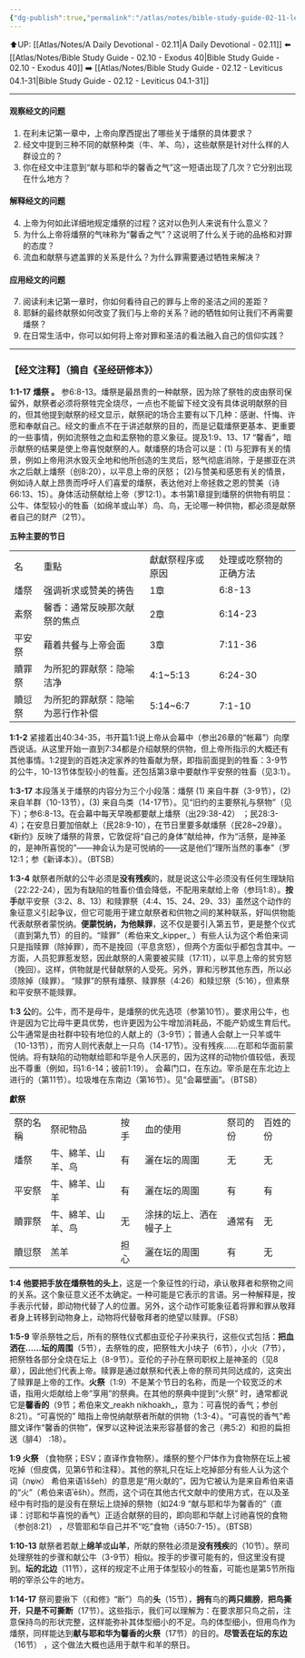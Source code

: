 ```yaml
---
{"dg-publish":true,"permalink":"/atlas/notes/bible-study-guide-02-11-leviticus-01/"}
---
```


⬆️UP: [[Atlas/Notes/A Daily Devotional - 02.11\|A Daily Devotional - 02.11]]
⬅️ [[Atlas/Notes/Bible Study Guide - 02.10 - Exodus 40\|Bible Study Guide - 02.10 - Exodus 40]]
➡️ [[Atlas/Notes/Bible Study Guide - 02.12 - Leviticus 04.1-31\|Bible Study Guide - 02.12 - Leviticus 04.1-31]] 

---
#### 观察经文的问题
1. 在利未记第一章中，上帝向摩西提出了哪些关于燔祭的具体要求？  
2. 经文中提到三种不同的献祭种类（牛、羊、鸟），这些献祭是针对什么样的人群设立的？  
3. 你在经文中注意到“献与耶和华的馨香之气”这一短语出现了几次？它分别出现在什么地方？  

#### 解释经文的问题
4. 上帝为何如此详细地规定燔祭的过程？这对以色列人来说有什么意义？  
5. 为什么上帝将燔祭的气味称为“馨香之气”？这说明了什么关于祂的品格和对罪的态度？  
6. 流血和献祭与遮盖罪的关系是什么？为什么罪需要通过牺牲来解决？  

#### 应用经文的问题
7. 阅读利未记第一章时，你如何看待自己的罪与上帝的圣洁之间的差距？  
8. 耶稣的最终献祭如何改变了我们与上帝的关系？祂的牺牲如何让我们不再需要燔祭？  
9. 在日常生活中，你可以如何将上帝对罪和圣洁的看法融入自己的信仰实践？  

---
### 【经文注释】（摘自《圣经研修本》）

**1:1-17** **燔祭** **。** 参6:8-13。燔祭是最昂贵的一种献祭，因为除了祭牲的皮由祭司保留外，献祭者必须将祭牲完全烧尽，一点也不能留下经文没有具体说明献祭的目的，但其他提到献祭的经文显示，献祭祀的场合主要有以下几种：感谢、忏悔、许愿和奉献自己。经文的重点不在于讲述献祭的目的，而是记载燔祭更基本、更重要的一些事情，例如流祭牲之血和盂祭物的意义象征。提及1:9、13、17 “馨香”，暗示献祭的结果是使上帝喜悦献祭的人。献燔祭的场合可以是：(1) 与犯罪有关的情景，例如上帝用洪水毁灭全地和他所创造的生灵后，怒气彻底消除，于是挪亚在洪水之后献上燔祭（创8:20），以平息上帝的厌怒； (2)与赞美和感恩有关的情景，例如诗人献上昂贵而呼吁人们喜爱的燔祭，表达他对上帝拯救之恩的赞美（诗66:13、15）。身体活动祭献给上帝（罗12:1）。本书第1章提到燔祭的供物有明显：公牛、体型较小的牲畜（如绵羊或山羊）鸟、鸟，无论哪一种供物，都必须是献祭者自己的财产（2节）。

**五种主要的节日**

|     |                  |          |             |
| --- | ---------------- | -------- | ----------- |
| 名   | 重點               | 獻獻祭程序或原因 | 处理或吃祭物的正确方法 |
| 燔祭  | 强调祈求或赞美的祷告       | 1章       | 6:8-13      |
| 素祭  | 馨香：通常反映那次献祭的焦点   | 2章       | 6:14-23     |
| 平安祭 | 藉着共餐与上帝会面        | 3章       | 7:11-36     |
| 贖罪祭 | 为所犯的罪献祭：隐喻洁净     | 4:1~5:13 | 6:24-30     |
| 贖愆祭 | 为所犯的罪献祭：隐喻为恶行作补偿 | 5:14~6:7 | 7:1-10      |

**1:1-2** 紧接着出40:34-35，书开篇1:1说上帝从会幕中（参出26章的“帐幕”）向摩西说话。从这里开始一直到7:34都是介绍献祭的供物，但上帝所指示的大概还有其他事情。1:2提到的百姓决定家养的牲畜献为祭，即指前面提到的牲畜：3-9节的公牛，10-13节体型较小的牲畜。还包括第3章中要献作平安祭的牲畜（见3:1）。

**1:3-17** 本段落关于燔祭的内容分为三个小段落：燔祭 (1) 来自牛群（3-9节），(2) 来自羊群（10-13节），(3) 来自鸟类（14-17节）。见“旧约的主要祭礼与祭物”（见下）；参6:8-13。在会幕中每天早晚都要献上燔祭（出29:38-42） ；民28:3-4）；在安息日要加倍献上（民28:9-10），在节日里要多献燔祭（民28~29章）。《新约》反映了燔祭的背景，它敦促将“自己的身体”献给神，作为“活祭，是神圣的，是神所喜悦的”——神会认为是可悦纳的——这是他们“理所当然的事奉”（罗12:1；参《新译本》）。（BTSB）

**1:3-4** 献祭者所献的公牛必须是**没有残疾**的，就是说这公牛必须没有任何生理缺陷（22:22-24），因为有缺陷的牲畜价值会降低，不配用来献给上帝（参玛1:8）。**按手**献平安祭（3:2、8、13）和赎罪祭（4:4、15、24、29、33）虽然这个动作的象征意义引起争议，但它可能用于建立献祭者和供物之间的某种联系，好叫供物能代表献祭者蒙悦纳。**便蒙悦纳，为他赎罪**，这不仅是要引入第五节，更是整个仪式（直到第九节）的目的。“赎罪”（希伯来文_kipper_ ）有些人认为这个希伯来词只是指赎罪（除掉罪），而不是挽回（平息贪怒），但两个方面似乎都包含其中。一方面，人员犯罪惹发怒，因此献祭的人需要被买赎（17:11），以平息上帝的贫穷怒（挽回）。这样，供物就是代替献祭的人受死。另外，罪和污秽其他东西，所以必须除掉（赎罪）。 “赎罪”的祭有燔祭、赎罪祭（4:26）和赎愆祭（5:16），但素祭和平安祭不能赎罪。

**1:3** **公**的。公牛，而不是母牛，是燔祭的优先选项（参第10节）。要求用公牛，也许是因为它比母牛更具优势，也许更因为公牛增加消耗品，不能产奶或生育后代。公牛通常是由社群中较有地位的人献上的（3-9节）；普通人会献上一只羊或牛（10-13节），而穷人则代表献上一只鸟（14-17节）。没有残疾……在耶和华面前蒙悦纳。将有缺陷的动物献给耶和华是令人厌恶的，因为这样的动物价值较低，表现出不尊重（例如，玛1:6-14；彼前1:19）。 会幕门口，在东边。宰杀是在东北边上进行的（第11节）。垃圾堆在东南边（第16节）。见“会幕壁画”。（BTSB）

**獻祭**

|      |           |     |             |      |      |
| ---- | --------- | --- | ----------- | ---- | ---- |
| 祭的名稱 | 祭祀物品      | 按手  | 血的使用        | 祭司的份 | 百姓的份 |
| 燔祭   | 牛、綿羊、山羊、鸟 | 有   | 灑在坛的周圍      | 无    | 无    |
| 平安祭  | 牛、綿羊、山羊   | 有   | 灑在坛的周圍      | 有    | 有    |
| 贖罪祭  | 牛、綿羊、山羊、鸟 | 无   | 涂抹的坛上、洒在幔子上 | 通常有  | 无    |
| 贖愆祭  | 羔羊        | 担心  | 灑在坛的周圍      | 有    | 无    |

**1:4** **他要把手放在燔祭牲的头上**，这是一个象征性的行动，承认敬拜者和祭物之间的关系。这个象征意义还不太确定。一种可能是它表示的言语。另一种解释是，按手表示代替，即动物代替了人的位置。另外，这个动作可能象征着将罪和罪从敬拜者身上转移到动物身上，动物将代替敬拜者的绝望以赎罪。（FSB）

**1:5-9** 宰杀祭牲之后，所有的祭牲仪式都由亚伦子孙来执行，这些仪式包括：**把血洒在……坛的周围**（5节），去祭牲的皮，把祭牲大小块子（6节），小火（7节），把祭牲各部分全烧在坛上（8-9节）。亚伦的子孙在祭司职权上是神圣的（见8章），因此他们代表上帝。赎罪是通过献祭和代表上帝的祭司共同达成的，这突出了赎罪是上帝的工作。**火祭**（1:9）不是某个节日的名称，而是一个较宽泛的术语，指用火炬献给上帝“享用”的祭典。在其他的祭典中提到“火祭” 时，通常都说它是**馨香的**（9节；希伯来文_reakh nikhoakh_，意为：可喜悦的香气；参创8:21）。“可喜悦的” 暗指上帝悦纳献祭者所献的供物（1:3-4）。“可喜悦的香气”希腊文译作“馨香的供物”，保罗以这种说法来形容基督的舍己（弗5:2）和担的扁担送（腓4） :18）。

**1:9 火祭** （食物祭；ESV；直译作食物祭）。燔祭的整个尸体作为食物祭在坛上被吃掉（但皮偶，见第6节和注释）。其他的祭礼只在坛上吃掉部分有些人认为这个词（אִשֶּׁה） 希伯来语ʾiššeh）的意思是“用火献的”，因为它被认为是来自希伯来语的“火”（希伯来语ʾēšh）。然而，这个词在其他古代文献中的使用方式，在以及圣经中有时指的是没有在祭坛上烧掉的祭物（如24:9 “献与耶和华为馨香的”（直译：讨耶和华喜悦的香气）正适合献祭的目的，即向耶和华献上讨祂喜悦的食物（参创8:21） ，尽管耶和华自己并不“吃”食物（诗50:7-15）。（BTSB）

**1:10-13** 献祭者若献上**绵羊**或**山羊**，所献的祭牲必须是**没有残疾**的（10节）。祭司处理祭牲的步骤和献公牛（3-9节）相似。按手的步骤可能有的，但这里没有提到。**坛的北边**（11节），这样的规定不止用于体型较小的牲畜，可能也是第5节所指明的宰杀公牛的地方。

**1:14-17** 祭司要揪下（《和修》“断”）鸟的**头**（15节），**拥有**鸟的**两只翅膀**，**把鸟撕开**，**只是不可撕断**（17节）。这些指示，我们可以理解为：在要求那只鸟之前，注意保持鸟的形状完整，这样能弥补其体型细小的不足。鸟的体型细小，但用鸟作为燔祭，同样能达到**献与耶和华为馨香的火祭**（17节）的目的。**尽管丢在坛的东边**（16节） ，这个做法大概也适用于献牛和羊的祭日。